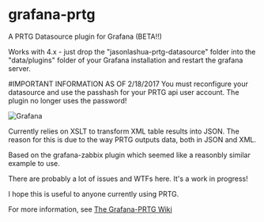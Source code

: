 # grafana-prtg
A PRTG Datasource plugin for Grafana (BETA!!)

Works with 4.x - just drop the "jasonlashua-prtg-datasource" folder into the "data/plugins" folder of your Grafana installation and restart the grafana server.

#IMPORTANT INFORMATION AS OF 2/18/2017
You must reconfigure your datasource and use the passhash for your PRTG api user account. The plugin no longer uses the password!

![Grafana](https://neuralfraud.github.io/grafana.png)

Currently relies on XSLT to transform XML table results into JSON. The reason for this is due to the way PRTG outputs data, both in JSON and XML. 

Based on the grafana-zabbix plugin which seemed like a reasonbly similar example to use.

There are probably a lot of issues and WTFs here. It's a work in progress!

I hope this is useful to anyone currently using PRTG.

For more information, see [The Grafana-PRTG Wiki](https://github.com/neuralfraud/grafana-prtg/wiki)


